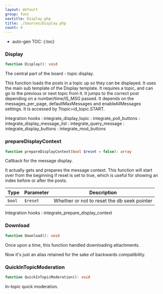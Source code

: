 ```yaml
---
layout: default
group: func
navtitle: Display.php
title: ./Sources/Display.php
count: 4
---
```

* auto-gen TOC:
{:toc}
### Display

```php
function Display(): void
```
The central part of the board - topic display.

This function loads the posts in a topic up so they can be displayed.
It uses the main sub template of the Display template.
It requires a topic, and can go to the previous or next topic from it.
It jumps to the correct post depending on a number/time/IS_MSG passed.
It depends on the messages_per_page, defaultMaxMessages and enableAllMessages settings.
It is accessed by ?topic=id_topic.START.

Integration hooks
: integrate_display_topic
: integrate_poll_buttons
: integrate_display_message_list
: integrate_query_message
: integrate_display_buttons
: integrate_mod_buttons

### prepareDisplayContext

```php
function prepareDisplayContext(bool $reset = false): array
```
Callback for the message display.

It actually gets and prepares the message context.
This function will start over from the beginning if reset is set to true, which is
useful for showing an index before or after the posts.

Type|Parameter|Description
---|---|---
`bool`|`$reset`|Whether or not to reset the db seek pointer

Integration hooks
: integrate_prepare_display_context

### Download

```php
function Download(): void
```
Once upon a time, this function handled downloading attachments.

Now it's just an alias retained for the sake of backwards compatibility.

### QuickInTopicModeration

```php
function QuickInTopicModeration(): void
```
In-topic quick moderation.



